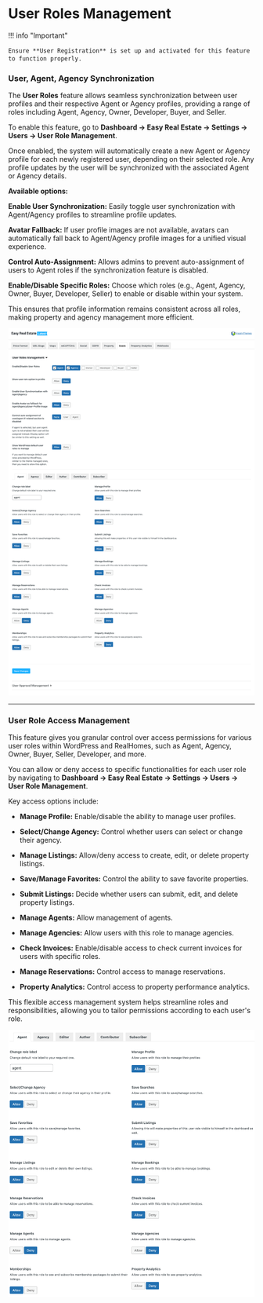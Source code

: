 # User Roles Management

!!! info "Important"

    Ensure **User Registration** is set up and activated for this feature to function properly.

### **User, Agent, Agency Synchronization**

The **User Roles** feature allows seamless synchronization between user profiles and their respective Agent or Agency profiles, providing a range of roles including Agent, Agency, Owner, Developer, Buyer, and Seller.

To enable this feature, go to **Dashboard → Easy Real Estate → Settings → Users → User Role Management**.

Once enabled, the system will automatically create a new Agent or Agency profile for each newly registered user, depending on their selected role. Any profile updates by the user will be synchronized with the associated Agent or Agency details.

**Available options:**<br>

**Enable User Synchronization:** Easily toggle user synchronization with Agent/Agency profiles to streamline profile updates.

**Avatar Fallback:** If user profile images are not available, avatars can automatically fall back to Agent/Agency profile images for a unified visual experience.

**Control Auto-Assignment:** Allows admins to prevent auto-assignment of users to Agent roles if the synchronization feature is disabled.

**Enable/Disable Specific Roles:** Choose which roles (e.g., Agent, Agency, Owner, Buyer, Developer, Seller) to enable or disable within your system.

This ensures that profile information remains consistent across all roles, making property and agency management more efficient.

![User Role Synchronization](images/dashboard/user-roles-agent-agency-sync.png)

---

### **User Role Access Management**

This feature gives you granular control over access permissions for various user roles within WordPress and RealHomes, such as Agent, Agency, Owner, Buyer, Seller, Developer, and more.

You can allow or deny access to specific functionalities for each user role by navigating to **Dashboard → Easy Real Estate → Settings → Users → User Role Management**.

Key access options include:

- **Manage Profile:** Enable/disable the ability to manage user profiles.

- **Select/Change Agency:** Control whether users can select or change their agency.

- **Manage Listings:** Allow/deny access to create, edit, or delete property listings.

- **Save/Manage Favorites:** Control the ability to save favorite properties.

- **Submit Listings:** Decide whether users can submit, edit, and delete property listings.

- **Manage Agents:** Allow management of agents.

- **Manage Agencies:** Allow users with this role to manage agencies.

- **Check Invoices:** Enable/disable access to check current invoices for users with specific roles.

- **Manage Reservations:** Control access to manage reservations.

- **Property Analytics:** Control access to property performance analytics.

This flexible access management system helps streamline roles and responsibilities, allowing you to tailor permissions according to each user's role.

![User Role Access Management](images/easy-real-estate/user-role-access-management.png)
